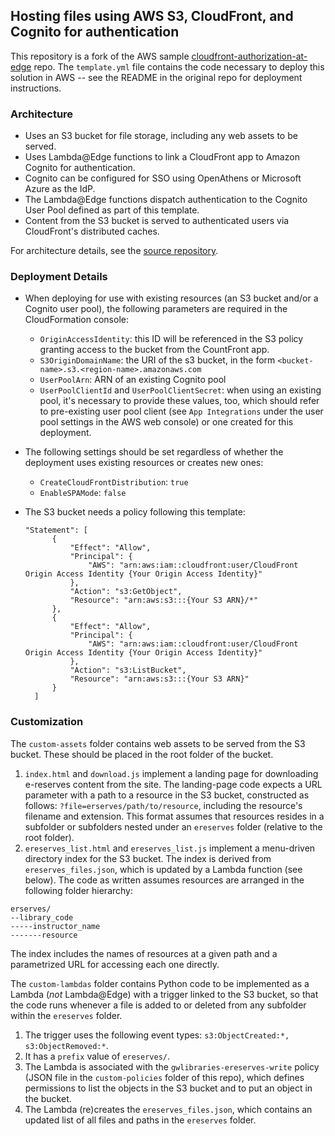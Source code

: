 ## Hosting files using AWS S3, CloudFront, and Cognito for authentication

This repository is a fork of the AWS sample [cloudfront-authorization-at-edge](https://github.com/aws-samples/cloudfront-authorization-at-edge/tree/master?tab=readme-ov-file#deploying-the-solution) repo. The `template.yml` file contains the code necessary to deploy this solution in AWS -- see the README in the original repo for deployment instructions.

### Architecture

- Uses an S3 bucket for file storage, including any web assets to be served.
- Uses Lambda@Edge functions to link a CloudFront app to Amazon Cognito for authentication.
- Cognito can be configured for SSO using OpenAthens or Microsoft Azure as the IdP. 
- The Lambda@Edge functions dispatch authentication to the Cognito User Pool defined as part of this template. 
- Content from the S3 bucket is served to authenticated users via CloudFront's distributed caches. 

For architecture details, see the [source repository](https://github.com/aws-samples/cloudfront-authorization-at-edge/tree/master?tab=readme-ov-file#deploying-the-solution).

### Deployment Details

- When deploying for use with existing resources (an S3 bucket and/or a Cognito user pool), the following parameters are required in the CloudFormation console:
  - `OriginAccessIdentity`: this ID will be referenced in the S3 policy granting access to the bucket from the CountFront app.
  - `S3OriginDomainName`: the URI of the s3 bucket, in the form `<bucket-name>.s3.<region-name>.amazonaws.com`
  - `UserPoolArn`: ARN of an existing Cognito pool
  - `UserPoolClientId` and `UserPoolClientSecret`: when using an existing pool, it's necessary to provide these values, too, which should refer to pre-existing user pool client (see `App Integrations` under the user pool settings in the AWS web console) or one created for this deployment.

- The following settings should be set regardless of whether the deployment uses existing resources or creates new ones:
  - `CreateCloudFrontDistribution`: `true`
  - `EnableSPAMode`: `false`

- The S3 bucket needs a policy following this template:
  ```
  "Statement": [
        {
            "Effect": "Allow",
            "Principal": {
                "AWS": "arn:aws:iam::cloudfront:user/CloudFront Origin Access Identity {Your Origin Access Identity}"
            },
            "Action": "s3:GetObject",
            "Resource": "arn:aws:s3:::{Your S3 ARN}/*"
        },
        {
            "Effect": "Allow",
            "Principal": {
                "AWS": "arn:aws:iam::cloudfront:user/CloudFront Origin Access Identity {Your Origin Access Identity}"
            },
            "Action": "s3:ListBucket",
            "Resource": "arn:aws:s3:::{Your S3 ARN}"
        }
    ]
  ```

### Customization

The `custom-assets` folder contains web assets to be served from the S3 bucket. These should be placed in the root folder of the bucket. 

1. `index.html` and `download.js` implement a landing page for downloading e-reserves content from the site. The landing-page code expects a URL parameter with a path to a resource in the S3 bucket, constructed as follows: `?file=erserves/path/to/resource`, including the resource's filename and extension. This format assumes that resources resides in a subfolder or subfolders nested under an `ereserves` folder (relative to the root folder).
2. `ereserves_list.html` and `ereserves_list.js` implement a menu-driven directory index for the S3 bucket. The index is derived from `ereserves_files.json`, which is updated by a Lambda function (see below). The code as written assumes resources are arranged in the following folder hierarchy:
```
erserves/
--library_code
-----instructor_name
-------resource
```
The index includes the names of resources at a given path and a parametrized URL for accessing each one directly.

The `custom-lambdas` folder contains Python code to be implemented as a Lambda (*not* Lambda@Edge) with a trigger linked to the S3 bucket, so that the code runs whenever a file is added to or deleted from any subfolder within the `ereserves` folder.

1. The trigger uses the following event types: `s3:ObjectCreated:*, s3:ObjectRemoved:*`.
2. It has a `prefix` value of `ereserves/`.
3. The Lambda is associated with the `gwlibraries-ereserves-write` policy (JSON file in the `custom-policies` folder of this repo), which defines permissions to list the objects in the S3 bucket and to put an object in the bucket.
4. The Lambda (re)creates the `ereserves_files.json`, which contains an updated list of all files and paths in the `ereserves` folder.